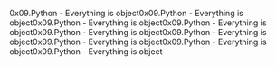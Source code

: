 0x09.Python - Everything is object0x09.Python - Everything is object0x09.Python - Everything is object0x09.Python - Everything is object0x09.Python - Everything is object0x09.Python - Everything is object0x09.Python - Everything is object0x09.Python - Everything is object0x09.Python - Everything is object
